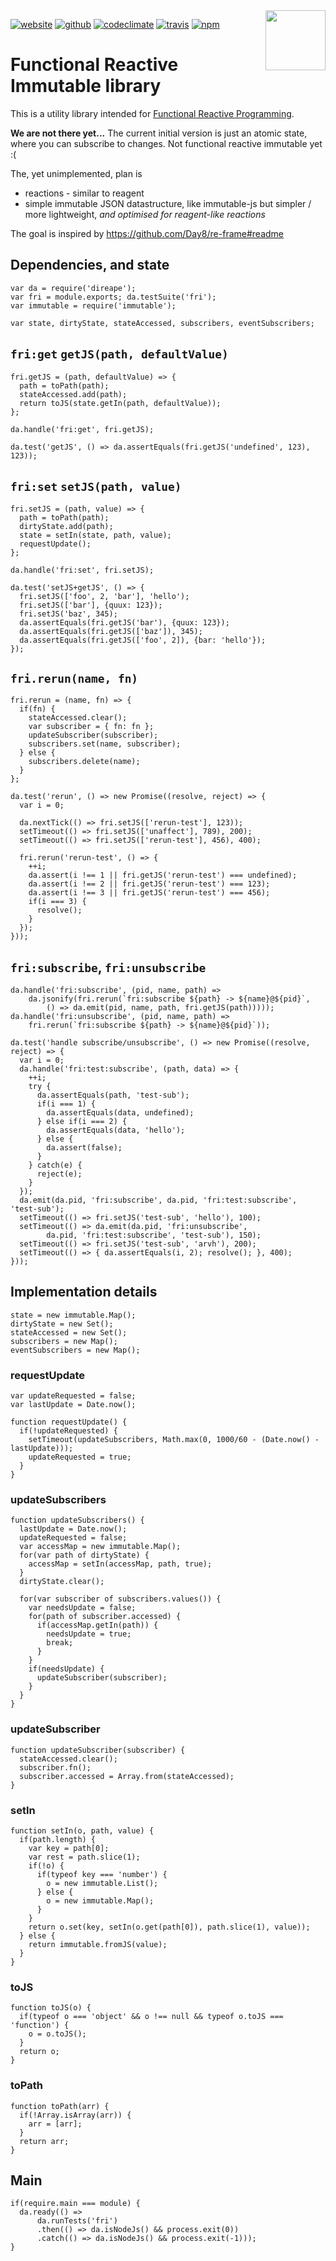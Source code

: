 <img src=https://fri.solsort.com/icon.png width=96 height=96 align=right>

[![website](https://img.shields.io/badge/website-fri.solsort.com-blue.svg)](https://fri.solsort.com/)
[![github](https://img.shields.io/badge/github-solsort/fri-blue.svg)](https://github.com/solsort/fri)
[![codeclimate](https://img.shields.io/codeclimate/github/solsort/fri.svg)](https://codeclimate.com/github/solsort/fri)
[![travis](https://img.shields.io/travis/solsort/fri.svg)](https://travis-ci.org/solsort/fri)
[![npm](https://img.shields.io/npm/v/fri.svg)](https://www.npmjs.com/package/fri)

# Functional Reactive Immutable library

This is a utility library intended for [Functional Reactive Programming](https://en.wikipedia.org/wiki/Functional_reactive_programming).

**We are not there yet...** The current initial version is just an atomic state, where you can subscribe to changes. Not functional reactive immutable yet :(

The, yet unimplemented, plan is

- reactions - similar to reagent
- simple immutable JSON datastructure, like immutable-js but simpler / more lightweight, *and optimised for reagent-like reactions*

The goal is inspired by <https://github.com/Day8/re-frame#readme>

## Dependencies, and state

    var da = require('direape');
    var fri = module.exports; da.testSuite('fri');
    var immutable = require('immutable');
    
    var state, dirtyState, stateAccessed, subscribers, eventSubscribers;
    
## `fri:get` `getJS(path, defaultValue)`
    
    fri.getJS = (path, defaultValue) => {
      path = toPath(path);
      stateAccessed.add(path);
      return toJS(state.getIn(path, defaultValue));
    };
    
    da.handle('fri:get', fri.getJS);
    
    da.test('getJS', () => da.assertEquals(fri.getJS('undefined', 123), 123));
    
## `fri:set` `setJS(path, value)`
    
    fri.setJS = (path, value) => {
      path = toPath(path);
      dirtyState.add(path);
      state = setIn(state, path, value);
      requestUpdate();
    };
    
    da.handle('fri:set', fri.setJS);
    
    da.test('setJS+getJS', () => {
      fri.setJS(['foo', 2, 'bar'], 'hello');
      fri.setJS(['bar'], {quux: 123});
      fri.setJS('baz', 345);
      da.assertEquals(fri.getJS('bar'), {quux: 123});
      da.assertEquals(fri.getJS(['baz']), 345);
      da.assertEquals(fri.getJS(['foo', 2]), {bar: 'hello'});
    });
    
## `fri.rerun(name, fn)`
    
    fri.rerun = (name, fn) => {
      if(fn) {
        stateAccessed.clear();
        var subscriber = { fn: fn };
        updateSubscriber(subscriber);
        subscribers.set(name, subscriber);
      } else {
        subscribers.delete(name);
      }
    };
    
    da.test('rerun', () => new Promise((resolve, reject) => {
      var i = 0;
    
      da.nextTick(() => fri.setJS(['rerun-test'], 123));
      setTimeout(() => fri.setJS(['unaffect'], 789), 200);
      setTimeout(() => fri.setJS(['rerun-test'], 456), 400);
    
      fri.rerun('rerun-test', () => {
        ++i;
        da.assert(i !== 1 || fri.getJS('rerun-test') === undefined);
        da.assert(i !== 2 || fri.getJS('rerun-test') === 123);
        da.assert(i !== 3 || fri.getJS('rerun-test') === 456);
        if(i === 3) {
          resolve();
        }
      });
    }));
    
## `fri:subscribe`, `fri:unsubscribe`

    
    da.handle('fri:subscribe', (pid, name, path) =>
        da.jsonify(fri.rerun(`fri:subscribe ${path} -> ${name}@${pid}`,
            () => da.emit(pid, name, path, fri.getJS(path)))));
    da.handle('fri:unsubscribe', (pid, name, path) =>
        fri.rerun(`fri:subscribe ${path} -> ${name}@${pid}`));
    
    da.test('handle subscribe/unsubscribe', () => new Promise((resolve, reject) => {
      var i = 0;
      da.handle('fri:test:subscribe', (path, data) => {
        ++i;
        try {
          da.assertEquals(path, 'test-sub');
          if(i === 1) {
            da.assertEquals(data, undefined);
          } else if(i === 2) {
            da.assertEquals(data, 'hello'); 
          } else {
            da.assert(false);
          }
        } catch(e) {
          reject(e);
        }
      });
      da.emit(da.pid, 'fri:subscribe', da.pid, 'fri:test:subscribe', 'test-sub');
      setTimeout(() => fri.setJS('test-sub', 'hello'), 100);
      setTimeout(() => da.emit(da.pid, 'fri:unsubscribe', 
            da.pid, 'fri:test:subscribe', 'test-sub'), 150); 
      setTimeout(() => fri.setJS('test-sub', 'arvh'), 200);
      setTimeout(() => { da.assertEquals(i, 2); resolve(); }, 400);
    }));
    
## Implementation details
    
    state = new immutable.Map();
    dirtyState = new Set();
    stateAccessed = new Set();
    subscribers = new Map();
    eventSubscribers = new Map();
    
### requestUpdate
    
    var updateRequested = false;
    var lastUpdate = Date.now();
    
    function requestUpdate() {
      if(!updateRequested) {
        setTimeout(updateSubscribers, Math.max(0, 1000/60 - (Date.now() - lastUpdate)));
        updateRequested = true;
      }
    }
    
### updateSubscribers
    
    function updateSubscribers() {
      lastUpdate = Date.now();
      updateRequested = false;
      var accessMap = new immutable.Map();
      for(var path of dirtyState) {
        accessMap = setIn(accessMap, path, true);
      }
      dirtyState.clear();
    
      for(var subscriber of subscribers.values()) {
        var needsUpdate = false;
        for(path of subscriber.accessed) {
          if(accessMap.getIn(path)) {
            needsUpdate = true;
            break;
          }
        }
        if(needsUpdate) {
          updateSubscriber(subscriber);
        }
      }
    }
    
### updateSubscriber
    
    function updateSubscriber(subscriber) {
      stateAccessed.clear();
      subscriber.fn();
      subscriber.accessed = Array.from(stateAccessed);
    }
    
### setIn
    
    function setIn(o, path, value) {
      if(path.length) {
        var key = path[0];
        var rest = path.slice(1);
        if(!o) {
          if(typeof key === 'number') {
            o = new immutable.List();
          } else {
            o = new immutable.Map();
          }
        }
        return o.set(key, setIn(o.get(path[0]), path.slice(1), value));
      } else {
        return immutable.fromJS(value);
      }
    }
    
### toJS
    
    function toJS(o) {
      if(typeof o === 'object' && o !== null && typeof o.toJS === 'function') {
        o = o.toJS();
      }
      return o;
    }
    
### toPath
    
    function toPath(arr) {
      if(!Array.isArray(arr)) {
        arr = [arr];
      }
      return arr;
    }
    
## Main
    if(require.main === module) {
      da.ready(() => 
          da.runTests('fri')
          .then(() => da.isNodeJs() && process.exit(0))
          .catch(() => da.isNodeJs() && process.exit(-1)));
    }
    
